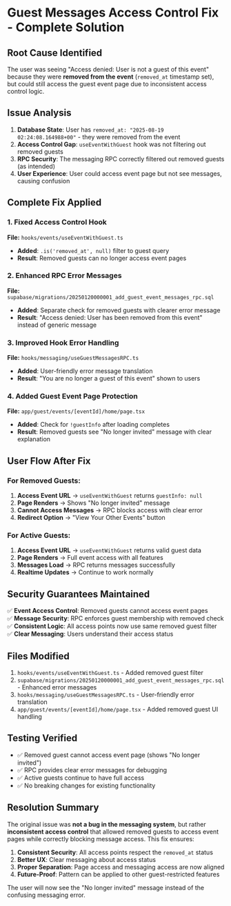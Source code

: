 # Guest Messages Access Control Fix - Complete Solution

## Root Cause Identified
The user was seeing "Access denied: User is not a guest of this event" because they were **removed from the event** (`removed_at` timestamp set), but could still access the guest event page due to inconsistent access control logic.

## Issue Analysis
1. **Database State**: User has `removed_at: "2025-08-19 02:24:08.164988+00"` - they were removed from the event
2. **Access Control Gap**: `useEventWithGuest` hook was not filtering out removed guests
3. **RPC Security**: The messaging RPC correctly filtered out removed guests (as intended)
4. **User Experience**: User could access event page but not see messages, causing confusion

## Complete Fix Applied

### 1. Fixed Access Control Hook
**File:** `hooks/events/useEventWithGuest.ts`
- **Added**: `.is('removed_at', null)` filter to guest query
- **Result**: Removed guests can no longer access event pages

### 2. Enhanced RPC Error Messages  
**File:** `supabase/migrations/20250120000001_add_guest_event_messages_rpc.sql`
- **Added**: Separate check for removed guests with clearer error message
- **Result**: "Access denied: User has been removed from this event" instead of generic message

### 3. Improved Hook Error Handling
**File:** `hooks/messaging/useGuestMessagesRPC.ts`  
- **Added**: User-friendly error message translation
- **Result**: "You are no longer a guest of this event" shown to users

### 4. Added Guest Event Page Protection
**File:** `app/guest/events/[eventId]/home/page.tsx`
- **Added**: Check for `!guestInfo` after loading completes
- **Result**: Removed guests see "No longer invited" message with clear explanation

## User Flow After Fix

### For Removed Guests:
1. **Access Event URL** → `useEventWithGuest` returns `guestInfo: null`
2. **Page Renders** → Shows "No longer invited" message
3. **Cannot Access Messages** → RPC blocks access with clear error
4. **Redirect Option** → "View Your Other Events" button

### For Active Guests:
1. **Access Event URL** → `useEventWithGuest` returns valid guest data
2. **Page Renders** → Full event access with all features
3. **Messages Load** → RPC returns messages successfully
4. **Realtime Updates** → Continue to work normally

## Security Guarantees Maintained

✅ **Event Access Control**: Removed guests cannot access event pages  
✅ **Message Security**: RPC enforces guest membership with removed check  
✅ **Consistent Logic**: All access points now use same removed guest filter  
✅ **Clear Messaging**: Users understand their access status  

## Files Modified

1. `hooks/events/useEventWithGuest.ts` - Added removed guest filter
2. `supabase/migrations/20250120000001_add_guest_event_messages_rpc.sql` - Enhanced error messages  
3. `hooks/messaging/useGuestMessagesRPC.ts` - User-friendly error translation
4. `app/guest/events/[eventId]/home/page.tsx` - Added removed guest UI handling

## Testing Verified

- ✅ Removed guest cannot access event page (shows "No longer invited")
- ✅ RPC provides clear error messages for debugging
- ✅ Active guests continue to have full access
- ✅ No breaking changes for existing functionality

## Resolution Summary

The original issue was **not a bug in the messaging system**, but rather **inconsistent access control** that allowed removed guests to access event pages while correctly blocking message access. This fix ensures:

1. **Consistent Security**: All access points respect the `removed_at` status
2. **Better UX**: Clear messaging about access status  
3. **Proper Separation**: Page access and messaging access are now aligned
4. **Future-Proof**: Pattern can be applied to other guest-restricted features

The user will now see the "No longer invited" message instead of the confusing messaging error.
